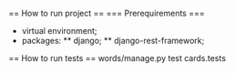
== How to run project ==
=== Prerequirements ===

* virtual environment;
* packages:
** django;
** django-rest-framework;

== How to run tests ==
words/manage.py test cards.tests

